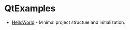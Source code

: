 # QtExamples

- [HelloWorld](https://github.com/xdlg/Qt-Examples/tree/main/HelloWorld) - Minimal project structure and initialization.
